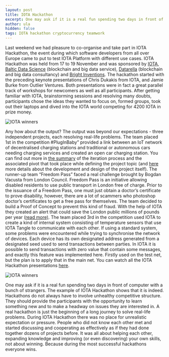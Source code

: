 ```yaml
---
layout: post
title: IOTA Hackathon
excerpt: One may ask if it is a real fun spending two days in front of computer with a bunch of strangers. The example of IOTA Hackathon shows that it is indeed. 
author: ula
hidden: false
tags: IOTA hackathon cryptocurrency teamwork
---
```


Last weekend we had pleasure to co-organise and take part in IOTA Hackathon, the event during which software developers from all over Europe came to put to test IOTA Platform with different use cases. IOTA Hackathon was held from 17 to 19 November and was sponsored by [IOTA](https://iota.org/), [Baltic Data Science](http://balticdatascience.com/) (blockchain and big data service), [Datarella](http://datarella.com/) (blockchain and big data consultancy) and [Bright Inventions](https://twitter.com/BrightDevs). The hackathon started with the preceding keynote presentations of Chris Dukakis from IOTA, and Jamie Burke from Outlier Ventures. Both presentations were in fact a great parallel track of workshops for newcomers as well as all participants. After getting familiar with IOTA, brainstorming sessions and resolving many doubts, participants chose the ideas they wanted to focus on, formed groups, took out their laptops and dived into the IOTA world competing for 4200 IOTA in prize money. 

![](https://lh3.googleusercontent.com/-ArtNG4a3TBc/WhgZjpsVLvI/AAAAAAAAAdI/gxjSVxHLAmYIsktvoYTmQ7QfpAivMANUACLcBGAs/s0/Screen+Shot+2017-11-24+at+14.06.35.png "IOTA winners")

Any how about the output? The output was beyond our expectations - three independent projects, each resolving real-life problems. The team placed 1st in the competition #PlugInBaby” provided a link between an IoT network of decentralised charging stations and traditional or autonomous cars needing charging services and created an open car charging station. You can find out more in [the summary](http://datarella.com/iota-hackathon-open-car-charging-network-part-1/) of the iteration process and the associated pivot that took place while defining the project topic (and [here](http://datarella.com/iota-hackathon-open-car-charging-network-part-2/) more details about the development and design of the project itself).  The runner-up team “Freedom Pass” faced a real challenge brought by Bogdan Vacusta from London Council. Freedom Pass is an initiative allowing disabled residents to use public transport in London free of charge. Prior to the issuance of a Freedom Pass, one must just obtain a doctor’s certificate to prove disability, however, there are a lot of scammers who photoshop doctor’s certificates to get a free pass for themselves. The team decided to build a Proof of Concept to prevent this kind of fraud. With the help of IOTA they created an alert that could save the London public millions of pounds per year ([read more)](http://datarella.com/iota-hackathon-lessons-learned-fraud-detection-part-1/). The team placed 3rd in the competition used IOTA to create a kind of internal system consisting of  temperature sensors that use IOTA Tangle to communicate with each other. If using a standard system, some problems were encountered while trying to synchronise the network of devices. Each device has its own designated address generated from a designated seed used to send transactions between parties. In IOTA it is possible to send transactions with zero value that contain some messages, and exactly this feature was implemented here. Firstly used on the test net, but the plan is to apply that in the main net. You can watch all the IOTA Hackathon presentations [here](https://www.youtube.com/watch?v=klJY-v3ureU). 

![](https://lh3.googleusercontent.com/-D0WvTugtiCo/WhgS4_yIBMI/AAAAAAAAAco/AjuEniMjIHsOgMlEG9WDwZq3VXo8ooHAQCLcBGAs/s0/Screen+Shot+2017-11-24+at+13.35.58.png "IOTA winners")

One may ask if it is a real fun spending two days in front of computer with a bunch of strangers. The example of IOTA Hackathon shows that it is indeed. Hackathons do not always have to involve unhealthy competitive structure. They should provide the participants with the opportunity to learn something new and to make a headway on issues they are interested in. A real hackathon is just the beginning of a long journey to solve real-life problems. During IOTA Hackathon there was no place for unrealistic expectation or pressure. People who did not know each other met and started discussing and cooperating as effectively as if they had done together dozens of projects before. It was all about helping each other, expanding knowledge and improving (or even discovering) your own skills, not about winning. Because during the most successful hackathons everyone wins. 
